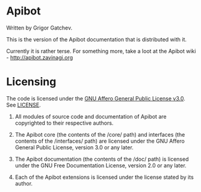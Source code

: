 # Apibot

Written by Grigor Gatchev.

This is the version of the Apibot documentation that is distributed with it.

Currently it is rather terse. For something more, take a loot at the Apibot
wiki - http://apibot.zavinagi.org

#  Licensing

The code is licensed under the [GNU Affero General Public License v3.0](http://choosealicense.com/licenses/agpl-3.0/). See [LICENSE](LICENSE).

1. All modules of source code and documentation of Apibot are copyrighted
to their respective authors.

2. The Apibot core (the contents of the /core/ path) and interfaces (the
contents of the /interfaces/ path) are licensed under the GNU Affero
General Public License, version 3.0 or any later.

3. The Apibot documentation (the contents of the /doc/ path) is licensed
under the GNU Free Documentation License, version 2.0 or any later.

4. Each of the Apibot extensions is licensed under the license stated by
its author.
